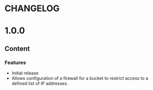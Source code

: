# CHANGELOG

# 1.0.0
## Content
### Features
* Initial release
* Allows configuration of a firewall for a bucket to restrict access to a defined list of IP addresses.
